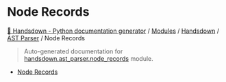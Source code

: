# Node Records

[🙌 Handsdown - Python documentation generator](../../../README.md#-handsdown---python-documentation-generator) /
[Modules](../../../MODULES.md#modules) /
[Handsdown](../../index.md#handsdown) /
[AST Parser](../index.md#ast-parser) /
Node Records

> Auto-generated documentation for [handsdown.ast_parser.node_records](https://github.com/vemel/handsdown/blob/main/handsdown/ast_parser/node_records/__init__.py) module.

- [Node Records](#node-records)
